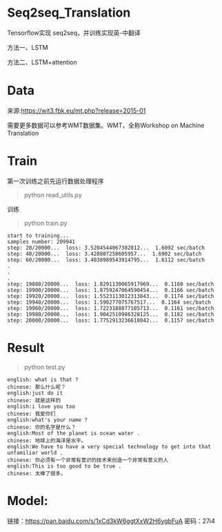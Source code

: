 # Seq2seq_Translation
Tensorflow实现 seq2seq，并训练实现英-中翻译

方法一、LSTM

方法二、LSTM+attention

# Data
来源:https://wit3.fbk.eu/mt.php?release=2015-01

需要更多数据可以参考WMT数据集。WMT，全称Workshop on Machine Translation

# Train
第一次训练之前先运行数据处理程序
> python read_utils.py

训练
> python train.py

```
start to training...
samples number: 209941
step: 20/20000...  loss: 3.5204544067382812...  1.6092 sec/batch
step: 40/20000...  loss: 3.428807258605957...  1.6902 sec/batch
step: 60/20000...  loss: 3.4038989543914795...  1.6112 sec/batch
.
.
.
step: 19880/20000...  loss: 1.8291130065917969...  0.1160 sec/batch
step: 19900/20000...  loss: 1.8759247064590454...  0.1166 sec/batch
step: 19920/20000...  loss: 1.5523113012313843...  0.1174 sec/batch
step: 19940/20000...  loss: 1.590277075767517...  0.1164 sec/batch
step: 19960/20000...  loss: 1.7223188877105713...  0.1161 sec/batch
step: 19980/20000...  loss: 1.9042510986328125...  0.1182 sec/batch
step: 20000/20000...  loss: 1.7752913236618042...  0.1157 sec/batch
```

# Result
> python test.py

```
english: what is that ?
chinese: 那么什么呢？
english:just do it
chinese: 就是这样的
english:i love you too
chinese: 我爱你们
english:what's your name ?
chinese: 你的名字是什么？
english:Most of the planet is ocean water .
chinese: 地球上的海洋是水平。
english:We have to have a very special technology to get into that unfamiliar world .
chinese: 你必须有一个非常有意识的技术来创造一个非常有意义的人
english:This is too good to be true .
chinese: 太棒了很多。
```

# Model:

链接：https://pan.baidu.com/s/1xCd3kW6ggtXxW2H6ygbFuA 密码：27i4
